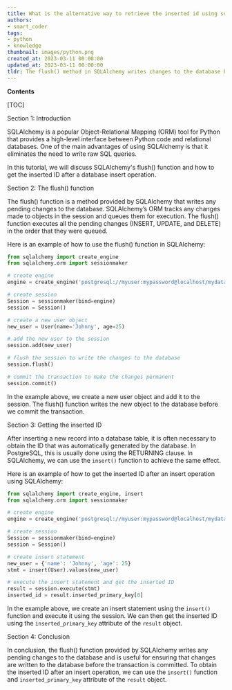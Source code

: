 ```yaml
---
title: What is the alternative way to retrieve the inserted id using sqlalchemy flush() function?
authors:
- smart_coder
tags:
- python
- knowledge
thumbnail: images/python.png
created_at: 2023-03-11 00:00:00
updated_at: 2023-03-11 00:00:00
tldr: The flush() method in SQLAlchemy writes changes to the database but does not return the inserted ID, while the method execute() should be used to retrieve the ID of the last inserted row.
---
```


**Contents**

[TOC]

Section 1: Introduction

SQLAlchemy is a popular Object-Relational Mapping (ORM) tool for Python that provides a high-level interface between Python code and relational databases. One of the main advantages of using SQLAlchemy is that it eliminates the need to write raw SQL queries.

In this tutorial, we will discuss SQLAlchemy's flush() function and how to get the inserted ID after a database insert operation.

Section 2: The flush() function

The flush() function is a method provided by SQLAlchemy that writes any pending changes to the database. SQLAlchemy’s ORM tracks any changes made to objects in the session and queues them for execution. The flush() function executes all the pending changes (INSERT, UPDATE, and DELETE) in the order that they were queued.

Here is an example of how to use the flush() function in SQLAlchemy:

```python
from sqlalchemy import create_engine
from sqlalchemy.orm import sessionmaker

# create engine
engine = create_engine('postgresql://myuser:mypassword@localhost/mydatabase')

# create session
Session = sessionmaker(bind=engine)
session = Session()

# create a new user object
new_user = User(name='Johnny', age=25)

# add the new user to the session
session.add(new_user)

# flush the session to write the changes to the database
session.flush()

# commit the transaction to make the changes permanent
session.commit()
```

In the example above, we create a new user object and add it to the session. The flush() function writes the new object to the database before we commit the transaction.

Section 3: Getting the inserted ID

After inserting a new record into a database table, it is often necessary to obtain the ID that was automatically generated by the database. In PostgreSQL, this is usually done using the RETURNING clause. In SQLAlchemy, we can use the `insert()` function to achieve the same effect.

Here is an example of how to get the inserted ID after an insert operation using SQLAlchemy:

```python
from sqlalchemy import create_engine, insert
from sqlalchemy.orm import sessionmaker

# create engine
engine = create_engine('postgresql://myuser:mypassword@localhost/mydatabase')

# create session
Session = sessionmaker(bind=engine)
session = Session()

# create insert statement
new_user = {'name': 'Johnny', 'age': 25}
stmt = insert(User).values(new_user)

# execute the insert statement and get the inserted ID
result = session.execute(stmt)
inserted_id = result.inserted_primary_key[0]
```

In the example above, we create an insert statement using the `insert()` function and execute it using the session. We can then get the inserted ID using the `inserted_primary_key` attribute of the `result` object.

Section 4: Conclusion

In conclusion, the flush() function provided by SQLAlchemy writes any pending changes to the database and is useful for ensuring that changes are written to the database before the transaction is committed. To obtain the inserted ID after an insert operation, we can use the `insert()` function and `inserted_primary_key` attribute of the `result` object.
